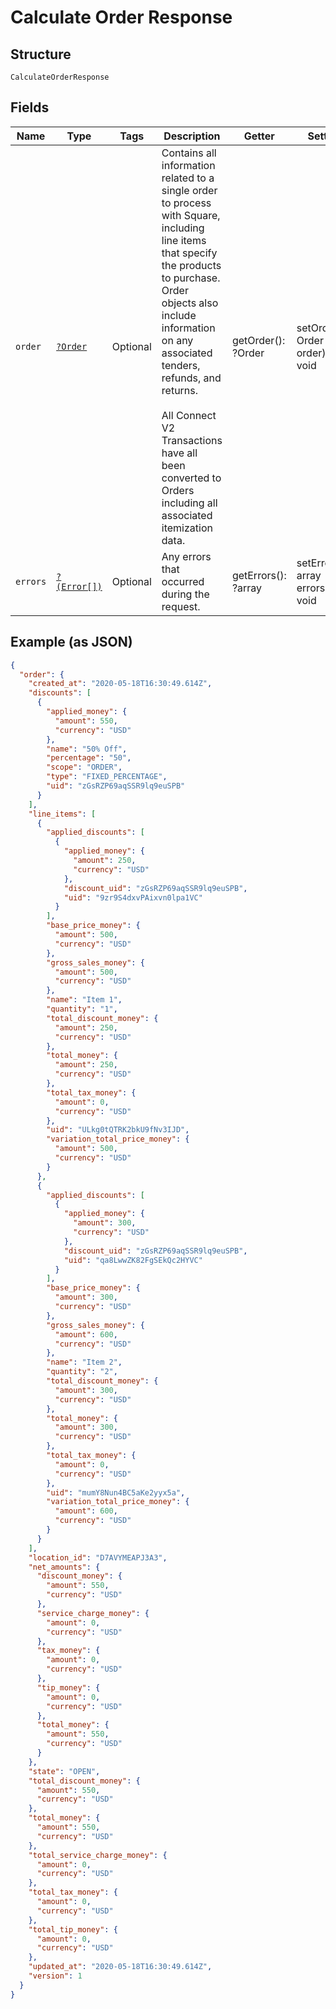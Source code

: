 
# Calculate Order Response

## Structure

`CalculateOrderResponse`

## Fields

| Name | Type | Tags | Description | Getter | Setter |
|  --- | --- | --- | --- | --- | --- |
| `order` | [`?Order`](/doc/models/order.md) | Optional | Contains all information related to a single order to process with Square,<br>including line items that specify the products to purchase. Order objects also<br>include information on any associated tenders, refunds, and returns.<br><br>All Connect V2 Transactions have all been converted to Orders including all associated<br>itemization data. | getOrder(): ?Order | setOrder(?Order order): void |
| `errors` | [`?(Error[])`](/doc/models/error.md) | Optional | Any errors that occurred during the request. | getErrors(): ?array | setErrors(?array errors): void |

## Example (as JSON)

```json
{
  "order": {
    "created_at": "2020-05-18T16:30:49.614Z",
    "discounts": [
      {
        "applied_money": {
          "amount": 550,
          "currency": "USD"
        },
        "name": "50% Off",
        "percentage": "50",
        "scope": "ORDER",
        "type": "FIXED_PERCENTAGE",
        "uid": "zGsRZP69aqSSR9lq9euSPB"
      }
    ],
    "line_items": [
      {
        "applied_discounts": [
          {
            "applied_money": {
              "amount": 250,
              "currency": "USD"
            },
            "discount_uid": "zGsRZP69aqSSR9lq9euSPB",
            "uid": "9zr9S4dxvPAixvn0lpa1VC"
          }
        ],
        "base_price_money": {
          "amount": 500,
          "currency": "USD"
        },
        "gross_sales_money": {
          "amount": 500,
          "currency": "USD"
        },
        "name": "Item 1",
        "quantity": "1",
        "total_discount_money": {
          "amount": 250,
          "currency": "USD"
        },
        "total_money": {
          "amount": 250,
          "currency": "USD"
        },
        "total_tax_money": {
          "amount": 0,
          "currency": "USD"
        },
        "uid": "ULkg0tQTRK2bkU9fNv3IJD",
        "variation_total_price_money": {
          "amount": 500,
          "currency": "USD"
        }
      },
      {
        "applied_discounts": [
          {
            "applied_money": {
              "amount": 300,
              "currency": "USD"
            },
            "discount_uid": "zGsRZP69aqSSR9lq9euSPB",
            "uid": "qa8LwwZK82FgSEkQc2HYVC"
          }
        ],
        "base_price_money": {
          "amount": 300,
          "currency": "USD"
        },
        "gross_sales_money": {
          "amount": 600,
          "currency": "USD"
        },
        "name": "Item 2",
        "quantity": "2",
        "total_discount_money": {
          "amount": 300,
          "currency": "USD"
        },
        "total_money": {
          "amount": 300,
          "currency": "USD"
        },
        "total_tax_money": {
          "amount": 0,
          "currency": "USD"
        },
        "uid": "mumY8Nun4BC5aKe2yyx5a",
        "variation_total_price_money": {
          "amount": 600,
          "currency": "USD"
        }
      }
    ],
    "location_id": "D7AVYMEAPJ3A3",
    "net_amounts": {
      "discount_money": {
        "amount": 550,
        "currency": "USD"
      },
      "service_charge_money": {
        "amount": 0,
        "currency": "USD"
      },
      "tax_money": {
        "amount": 0,
        "currency": "USD"
      },
      "tip_money": {
        "amount": 0,
        "currency": "USD"
      },
      "total_money": {
        "amount": 550,
        "currency": "USD"
      }
    },
    "state": "OPEN",
    "total_discount_money": {
      "amount": 550,
      "currency": "USD"
    },
    "total_money": {
      "amount": 550,
      "currency": "USD"
    },
    "total_service_charge_money": {
      "amount": 0,
      "currency": "USD"
    },
    "total_tax_money": {
      "amount": 0,
      "currency": "USD"
    },
    "total_tip_money": {
      "amount": 0,
      "currency": "USD"
    },
    "updated_at": "2020-05-18T16:30:49.614Z",
    "version": 1
  }
}
```

